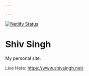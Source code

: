```yaml
---

---
```

[![Netlify Status](https://api.netlify.com/api/v1/badges/01fb4cea-a008-4b01-b4e4-aa2339189a0b/deploy-status)](https://app.netlify.com/sites/shivsingh/deploys)

# Shiv Singh

My personal site.

Live Here: https://www.shivsingh.net/